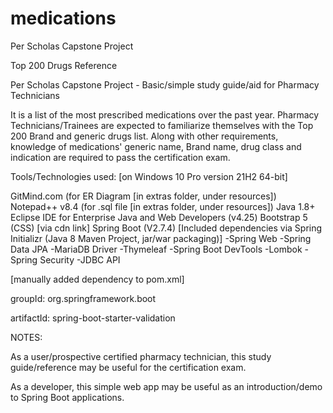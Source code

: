 # medications
Per Scholas Capstone Project

Top 200 Drugs Reference

Per Scholas Capstone Project - Basic/simple study guide/aid for Pharmacy Technicians

It is a list of the most prescribed medications over the past year.
Pharmacy Technicians/Trainees are expected to familiarize themselves with the Top 200 Brand
and generic drugs list.
Along with other requirements, knowledge of medications' generic name, Brand name, drug class
and indication are required to pass the certification exam.


Tools/Technologies used: [on Windows 10 Pro version 21H2 64-bit]

GitMind.com (for ER Diagram [in extras folder, under resources])
Notepad++ v8.4 (for .sql file [in extras folder, under resources])
Java 1.8+
Eclipse IDE for Enterprise Java and Web Developers (v4.25)
Bootstrap 5 (CSS) [via cdn link]
Spring Boot (V2.7.4)
[Included dependencies via Spring Initializr (Java 8 Maven Project, jar/war packaging)]
-Spring Web
-Spring Data JPA
-MariaDB Driver
-Thymeleaf
-Spring Boot DevTools
-Lombok
-Spring Security
-JDBC API


[manually added dependency to pom.xml]

 groupId: org.springframework.boot
 
 artifactId: spring-boot-starter-validation


NOTES:

As a user/prospective certified pharmacy technician, this study guide/reference
may be useful for the certification exam.

As a developer, this simple web app may be useful as an introduction/demo
to Spring Boot applications.
